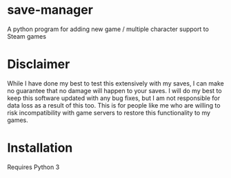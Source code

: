 # save-manager
A python program for adding new game / multiple character support to Steam games
# Disclaimer
While I have done my best to test this extensively with my saves, I can make no guarantee that no damage will happen to your saves. I will do my best to keep this software updated with any bug fixes, but I am not responsible for data loss as a result of this too. This is for people like me who are willing to risk incompatibility with game servers to restore this functionality to my games.
# Installation
Requires Python 3
